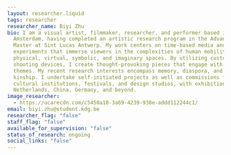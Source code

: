 ```yaml
---
layout: researcher.liquid
tags: researcher
researcher_name: Biyi Zhu
bio: I am a visual artist, filmmaker, researcher, and performer based in
  Amsterdam, having completed an artistic research program in the Advanced
  Master at Sint Lucas Antwerp. My work centers on time-based media and video
  experiments that immerse viewers in the complexities of human mobility across
  physical, virtual, symbolic, and imaginary spaces. By utilizing custom mobile
  shooting devices, I create thought-provoking pieces that engage with these
  themes. My recent research interests encompass memory, diaspora, and digital
  kinship. I undertake self-initiated projects as well as commissions from
  cultural institutions, festivals, and design studios, with exhibitions in the
  Netherlands, China, Germany, and beyond.
image_researcher:
  - https://ucarecdn.com/c5450a18-3a69-4239-938e-addd112244c1/
email: biyi.zhu@student.kdg.be
researcher_flag: "false"
staff_flag: "false"
available_for_supervision: "false"
status_of_research: ongoing
social_links: "false"
---
```

